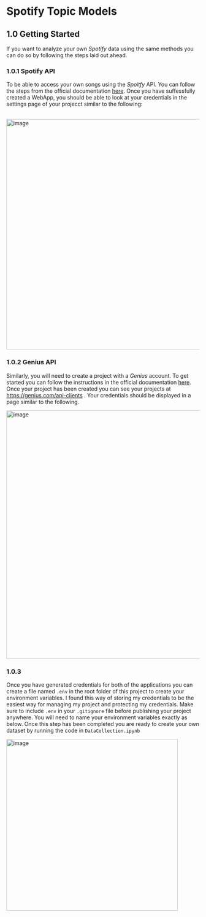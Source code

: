 # Spotify Topic Models 


## 1.0 Getting Started 
If you want to analyze your own *Spotify* data using the same methods you can do so by following the steps laid out ahead.

### 1.0.1 Spotify API
To be able to access your own songs using the *Spoitfy* API. You can follow the steps from the official documentation [here](https://developer.spotify.com/documentation/web-api). Once you have suffessfully created a WebApp, you should be able to look at your credentials in the settings page of your projecct similar to the following: 

<br>

<img width="600" alt="image" src="https://user-images.githubusercontent.com/92943544/230748854-e50372d0-cd5c-4aa5-bd49-63466c95c4e2.png">



### 1.0.2 Genius API
Similarly, you will need to create a project with a *Genius* account. To get started you can follow the instructions in the official documentation [here](https://docs.genius.com/#/getting-started-h1). Once your project has been created you can see your projects at https://genius.com/api-clients . Your credentials should be displayed in a page similar to the following.

<img width="647" alt="image" src="https://user-images.githubusercontent.com/92943544/230749121-30a44e69-411f-4da6-b657-488f2bcb6f31.png">


### 1.0.3

Once you have generated credentials for both of the applications you can create a file named `.env` in the root folder of this project to create your environment variables. I found this way of storing my credentials to be the easiest way for managing my project and protecting my credentials. Make sure to include `.env` in your `.gitignore` file before publishing your project anywhere. You will need to name your environment variables exactly as below. Once this step has been completed you are ready to create your own dataset by running the code in `DataCollection.ipynb`


<img width="447" alt="image" src="https://user-images.githubusercontent.com/92943544/230749012-8df6c051-a5b0-47e4-931c-bc484b405336.png">
